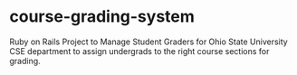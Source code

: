 # course-grading-system
Ruby on Rails Project to Manage Student Graders for Ohio State University CSE department to assign undergrads to the right course sections for grading.
